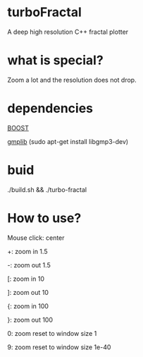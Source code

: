 # turboFractal
A deep high resolution C++ fractal plotter

# what is special?
Zoom a lot and the resolution does not drop.

# dependencies
[BOOST](http://www.boost.org/)

[gmplib](https://gmplib.org/) (sudo apt-get install libgmp3-dev)

# buid
./build.sh && ./turbo-fractal

# How to use?
Mouse click: center

+: zoom in 1.5

-: zoom out 1.5

[: zoom in 10

]: zoom out 10

{: zoom in 100

}: zoom out 100

0: zoom reset to window size 1

9: zoom reset to window size 1e-40


